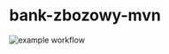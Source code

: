# bank-zbozowy-mvn
![example workflow](https://github.com/Camildo7/bank-zbozowy-mvn/actions/workflows/18629289945/badge.svg)
